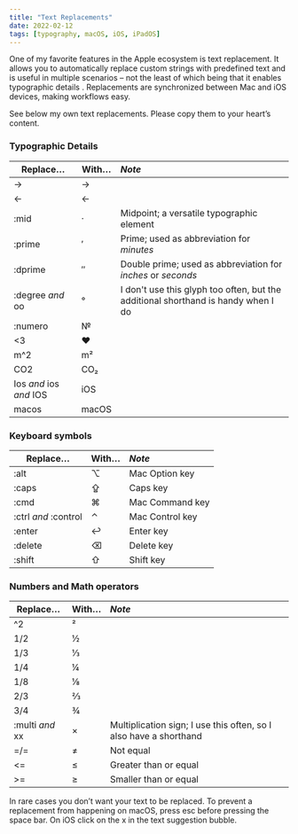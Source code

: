 ```yaml
---
title: "Text Replacements"
date: 2022-02-12
tags: [typography, macOS, iOS, iPadOS]
---
```


One of my favorite features in the Apple ecosystem is text replacement. It allows you to automatically replace custom strings with predefined text and is useful in multiple scenarios – not the least of which being that it enables typographic details . Replacements are synchronized between Mac and iOS devices, making workflows easy.

See below my own text replacements. Please copy them to your heart’s content.

### Typographic Details

| Replace… | With… | *Note* |
|-------|--------|:---------|
| -> | → |  |
| <- | ← |  |
| :mid | · | Midpoint; a versatile typographic element |
| :prime | ′ | Prime; used as abbreviation for *minutes* |
| :dprime | ″ | Double prime; used as abbreviation for *inches* or *seconds* |
| :degree *and* oo | ° | I don't use this glyph too often, but the additional shorthand is handy when I do |
| :numero | № |  |
| <3 | ♥ |  |
| m^2 | m² |  |
| CO2 | CO₂ |  |
| Ios *and* ios *and* IOS | iOS |  |
| macos | macOS |  |

### Keyboard symbols

| Replace… | With… | *Note* |
|-------|--------|:---------|
| :alt | ⌥ | Mac Option key |
| :caps | ⇪ | Caps key |
| :cmd | ⌘ | Mac Command key |
| :ctrl *and* :control | ⌃ | Mac Control key |
| :enter | ↩ | Enter key |
| :delete | ⌫ | Delete key |
| :shift | ⇧ | Shift key |

### Numbers and Math operators

| Replace… | With… | *Note* |
|-------|--------|:---------|
| ^2 | ² |  |
| 1/2 | ½ |  |
| 1/3 | ⅓ |  |
| 1/4 | ¼ |  |
| 1/8 | ⅛ |  |
| 2/3 | ⅔ |  |
| 3/4 | ¾ |  |
| :multi *and* xx | × | Multiplication sign; I use this often, so I also have a shorthand |
| =/= | ≠ | Not equal |
| <= | ≤ | Greater than or equal |
| >= | ≥ | Smaller than or equal |

In rare cases you don’t want your text to be replaced. To prevent a replacement from happening on macOS, press esc before pressing the space bar. On iOS click on the x in the text suggestion bubble.
